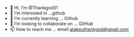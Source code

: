 - 👋 Hi, I’m @Thankgod01
- 👀 I’m interested in ...github
- 🌱 I’m currently learning ... Github
- 💞️ I’m looking to collaborate on ... GitHub
- 📫 How to reach me ... email atakputhankgod@gmail.com

<!---
Thankgod01/Thankgod01 is a ✨ special ✨ repository because its `README.md` (this file) appears on your GitHub profile.
You can click the Preview link to take a look at your changes.
--->
